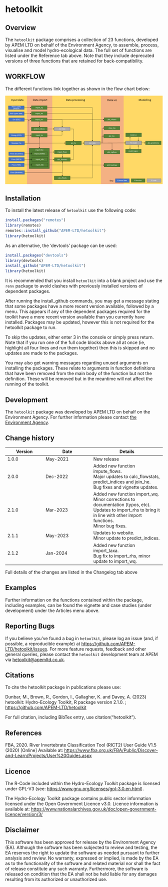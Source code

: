 
<!-- index.md is generated from index.Rmd. Please edit that file -->

# hetoolkit

<!-- badges: start -->
<!-- badges: end -->

## Overview

The `hetoolkit` package comprises a collection of 23 functions,
developed by APEM LTD on behalf of the Environment Agency, to assemble,
process, visualise and model hydro-ecological data. The full set of
functions are listed under the Reference tab above. Note that they
include deprecated versions of three functions that are retained for
back-compatibility.

## WORKFLOW

The different functions link together as shown in the flow chart below:

![](./man/figures/FlowChart_v01.png)

## Installation

To install the latest release of `hetoolkit` use the following code:

``` r
install.packages("remotes")
library(remotes)
remotes::install_github("APEM-LTD/hetoolkit")
library(hetoolkit)
```

As an alternative, the ‘devtools’ package can be used:

``` r
install.packages("devtools")
library(devtools)
install_github("APEM-LTD/hetoolkit")
library(hetoolkit)
```

It is recommended that you install `hetoolkit` into a blank project and
use the `renv` package to avoid clashes with previously installed
versions of dependent packages.

After running the install_github commands, you may get a message stating
that some packages have a more recent version available, followed by a
menu. This appears if any of the dependent packages required for the
toolkit have a more recent version available than you currently have
installed. Packages may be updated, however this is not required for the
hetoolkit package to run.

To skip the updates, either enter 3 in the console or simply press
return. Note that if you run one of the full code blocks above all at
once (ie, highlight all four lines and run them together) then this is
skipped and no updates are made to the packages.

You may also get warning messages regarding unused arguments on
installing the packages. These relate to arguments in function
definitions that have been removed from the main body of the function
but not the definition. These will be removed but in the meantime will
not affect the running of the toolkit.

## Development

The `hetoolkit` package was developed by APEM LTD on behalf on the
Environment Agency. For further information please contact [the
Environment
Agency](mailto:mailto:hydroecologyteam@environment-agency.gov.uk).

## Change history

<table>
<colgroup>
<col style="width: 24%" />
<col style="width: 30%" />
<col style="width: 45%" />
</colgroup>
<thead>
<tr class="header">
<th>Version</th>
<th>Date</th>
<th>Details</th>
</tr>
</thead>
<tbody>
<tr class="odd">
<td>1.0.0</td>
<td>May-2021</td>
<td>New release</td>
</tr>
<tr class="even">
<td>2.0.0</td>
<td>Dec-2022</td>
<td>Added new function impute_flows.<br />
Major updates to calc_flowstats, predict_indices and join_he.<br />
Bug fixes and vignette updates.</td>
</tr>
<tr class="odd">
<td>2.1.0</td>
<td>Mar-2023</td>
<td>Added new function import_wq.<br />
Minor corrections to documentation (typos, etc).<br />
Updates to import_rhs to bring it in line with other import
functions.<br />
Minor bug fixes.</td>
</tr>
<tr class="even">
<td>2.1.1</td>
<td>May-2023</td>
<td>Updates to website.<br />
Minor update to predict_indices.</td>
</tr>
<tr class="odd">
<td>2.1.2</td>
<td>Jan-2024</td>
<td>Added new function import_taxa.<br />
Bug fix to import_rhs, minor update to import_wq.</td>
</tr>
</tbody>
</table>

Full details of the changes are listed in the Changelog tab above

## Examples

Further information on the functions contained within the package,
including examples, can be found the vignette and case studies (under
development) under the Articles menu above.

## Reporting Bugs

If you believe you’ve found a bug in `hetoolkit`, please log an issue
(and, if possible, a reproducible example) at
<https://github.com/APEM-LTD/hetoolkit/issues>. For more feature
requests, feedback and other general queries, please contact the
`hetoolkit` development team at APEM via <hetoolkit@apemltd.co.uk>.

## Citations

To cite the hetoolkit package in publications please use:

Dunbar, M., Brown, R., Gordon, I., Gallagher, K. and Davey, A. (2023)
hetoolkit: Hydro-Ecology Toolkit, R package version 2.1.0. ;
<https://github.com/APEM-LTD/hetoolkit>

For full citation, including BibTex entry, use citation(“hetoolkit”).

## References

FBA, 2020. River Invertebrate Classification Tool (RICT2) User Guide
V1.5 (2020) \[Online\] Available at:
<https://www.fba.org.uk/FBA/Public/Discover-and-Learn/Projects/User%20Guides.aspx>

## Licence

The R-Code included within the Hydro-Ecology Toolkit package is licensed
under GPL-V3 (see: <https://www.gnu.org/licenses/gpl-3.0.en.html>).

The Hydro-Ecology Toolkit package contains public sector information
licensed under the Open Government Licence v3.0. Licence information is
available at:
<https://www.nationalarchives.gov.uk/doc/open-government-licence/version/3/>

## Disclaimer

This software has been approved for release by the Environment Agency
(EA). Although the software has been subjected to review and testing,
the EA reserves the right to update the software as needed pursuant to
further analysis and review. No warranty, expressed or implied, is made
by the EA as to the functionality of the software and related material
nor shall the fact of release constitute any such warranty. Furthermore,
the software is released on condition that the EA shall not be held
liable for any damages resulting from its authorized or unauthorized
use.
